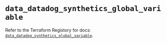 # `data_datadog_synthetics_global_variable`

Refer to the Terraform Registory for docs: [`data_datadog_synthetics_global_variable`](https://www.terraform.io/docs/providers/datadog/d/synthetics_global_variable).
